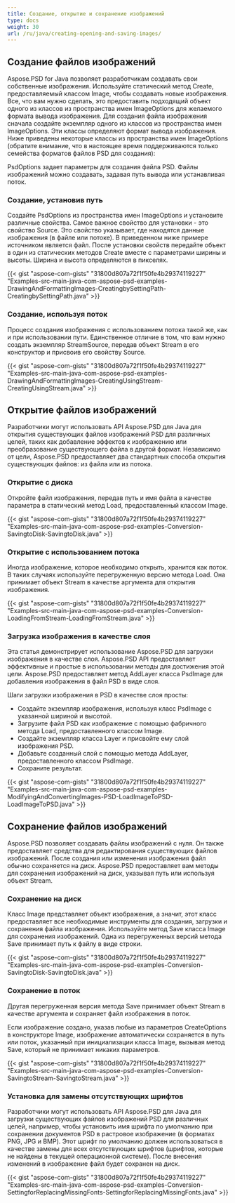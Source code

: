 ```yaml
---
title: Создание, открытие и сохранение изображений
type: docs
weight: 30
url: /ru/java/creating-opening-and-saving-images/
---
```


## **Создание файлов изображений**
Aspose.PSD for Java позволяет разработчикам создавать свои собственные изображения. Используйте статический метод Create, предоставляемый классом Image, чтобы создавать новые изображения. Все, что вам нужно сделать, это предоставить подходящий объект одного из классов из пространства имен ImageOptions для желаемого формата вывода изображения. Для создания файла изображения сначала создайте экземпляр одного из классов из пространства имен ImageOptions. Эти классы определяют формат вывода изображения. Ниже приведены некоторые классы из пространства имен ImageOptions (обратите внимание, что в настоящее время поддерживаются только семейства форматов файлов PSD для создания):

PsdOptions задает параметры для создания файла PSD. Файлы изображений можно создавать, задавая путь вывода или устанавливая поток.
### **Создание, установив путь**
Создайте PsdOptions из пространства имен ImageOptions и установите различные свойства. Самое важное свойство для установки - это свойство Source. Это свойство указывает, где находятся данные изображения (в файле или потоке). В приведенном ниже примере источником является файл. После установки свойств передайте объект в один из статических методов Create вместе с параметрами ширины и высоты. Ширина и высота определяются в пикселях.



{{< gist "aspose-com-gists" "31800d807a72f1f50fe4b29374119227" "Examples-src-main-java-com-aspose-psd-examples-DrawingAndFormattingImages-CreatingbySettingPath-CreatingbySettingPath.java" >}}
### **Создание, используя поток**
Процесс создания изображения с использованием потока такой же, как и при использовании пути. Единственное отличие в том, что вам нужно создать экземпляр StreamSource, передав объект Stream в его конструктор и присвоив его свойству Source.



{{< gist "aspose-com-gists" "31800d807a72f1f50fe4b29374119227" "Examples-src-main-java-com-aspose-psd-examples-DrawingAndFormattingImages-CreatingUsingStream-CreatingUsingStream.java" >}}
## **Открытие файлов изображений**
Разработчики могут использовать API Aspose.PSD для Java для открытия существующих файлов изображений PSD для различных целей, таких как добавление эффектов к изображению или преобразование существующего файла в другой формат. Независимо от цели, Aspose.PSD предоставляет два стандартных способа открытия существующих файлов: из файла или из потока.
### **Открытие с диска**
Откройте файл изображения, передав путь и имя файла в качестве параметра в статический метод Load, предоставленный классом Image.



{{< gist "aspose-com-gists" "31800d807a72f1f50fe4b29374119227" "Examples-src-main-java-com-aspose-psd-examples-Conversion-SavingtoDisk-SavingtoDisk.java" >}}
### **Открытие с использованием потока**
Иногда изображение, которое необходимо открыть, хранится как поток. В таких случаях используйте перегруженную версию метода Load. Она принимает объект Stream в качестве аргумента для открытия изображения.



{{< gist "aspose-com-gists" "31800d807a72f1f50fe4b29374119227" "Examples-src-main-java-com-aspose-psd-examples-Conversion-LoadingFromStream-LoadingFromStream.java" >}}
### **Загрузка изображения в качестве слоя**
Эта статья демонстрирует использование Aspose.PSD для загрузки изображения в качестве слоя. Aspose.PSD API предоставляет эффективные и простые в использовании методы для достижения этой цели. Aspose.PSD предоставляет метод AddLayer класса PsdImage для добавления изображения в файл PSD в виде слоя.

Шаги загрузки изображения в PSD в качестве слоя просты:

- Создайте экземпляр изображения, используя класс PsdImage с указанной шириной и высотой.
- Загрузите файл PSD как изображение с помощью фабричного метода Load, предоставленного классом Image.
- Создайте экземпляр класса Layer и присвойте ему слой изображения PSD.
- Добавьте созданный слой с помощью метода AddLayer, предоставленного классом PsdImage.
- Сохраните результат.



{{< gist "aspose-com-gists" "31800d807a72f1f50fe4b29374119227" "Examples-src-main-java-com-aspose-psd-examples-ModifyingAndConvertingImages-PSD-LoadImageToPSD-LoadImageToPSD.java" >}}
## **Сохранение файлов изображений**
Aspose.PSD позволяет создавать файлы изображений с нуля. Он также предоставляет средства для редактирования существующих файлов изображений. После создания или изменения изображения файл обычно сохраняется на диск. Aspose.PSD предоставляет вам методы для сохранения изображений на диск, указывая путь или используя объект Stream.
### **Сохранение на диск**
Класс Image представляет объект изображения, а значит, этот класс предоставляет все необходимые инструменты для создания, загрузки и сохранения файла изображения. Используйте метод Save класса Image для сохранения изображений. Одна из перегруженных версий метода Save принимает путь к файлу в виде строки.



{{< gist "aspose-com-gists" "31800d807a72f1f50fe4b29374119227" "Examples-src-main-java-com-aspose-psd-examples-Conversion-SavingtoDisk-SavingtoDisk.java" >}}
### **Сохранение в поток**
Другая перегруженная версия метода Save принимает объект Stream в качестве аргумента и сохраняет файл изображения в поток.

Если изображение создано, указав любые из параметров CreateOptions в конструкторе Image, изображение автоматически сохраняется в путь или поток, указанный при инициализации класса Image, вызывая метод Save, который не принимает никаких параметров.



{{< gist "aspose-com-gists" "31800d807a72f1f50fe4b29374119227" "Examples-src-main-java-com-aspose-psd-examples-Conversion-SavingtoStream-SavingtoStream.java" >}}
### **Установка для замены отсутствующих шрифтов**
Разработчики могут использовать API Aspose.PSD для Java для загрузки существующих файлов изображений PSD для различных целей, например, чтобы установить имя шрифта по умолчанию при сохранении документов PSD в растровое изображение (в форматах PNG, JPG и BMP). Этот шрифт по умолчанию должен использоваться в качестве замены для всех отсутствующих шрифтов (шрифтов, которые не найдены в текущей операционной системе). После внесения изменений в изображение файл будет сохранен на диск.



{{< gist "aspose-com-gists" "31800d807a72f1f50fe4b29374119227" "Examples-src-main-java-com-aspose-psd-examples-Conversion-SettingforReplacingMissingFonts-SettingforReplacingMissingFonts.java" >}}

